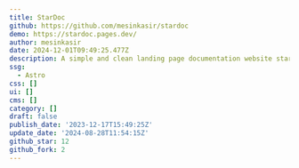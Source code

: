 ```yaml
---
title: StarDoc
github: https://github.com/mesinkasir/stardoc
demo: https://stardoc.pages.dev/
author: mesinkasir
date: 2024-12-01T09:49:25.477Z
description: A simple and clean landing page documentation website starlight.
ssg:
  - Astro
css: []
ui: []
cms: []
category: []
draft: false
publish_date: '2023-12-17T15:49:25Z'
update_date: '2024-08-28T11:54:15Z'
github_star: 12
github_fork: 2
---
```

